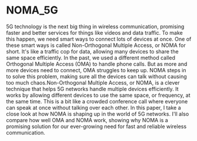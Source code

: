 # NOMA_5G

5G technology is the next big thing in wireless communication, promising faster and better services for things like videos and data traffic. To make this happen, we need smart ways to connect lots of devices at once. One of these smart ways is called Non-Orthogonal Multiple Access, or NOMA for short. It's like a traffic cop for data, allowing many devices to share the same space efficiently.
In the past, we used a different method called Orthogonal Multiple Access (OMA) to handle phone calls. But as more and more devices need to connect, OMA struggles to keep up. NOMA steps in to solve this problem, making sure all the devices can talk without causing too much chaos.Non-Orthogonal Multiple Access, or NOMA, is a clever technique that helps 5G networks handle multiple devices efficiently. It works by allowing different devices to use the same space, or frequency, at the same time. This is a bit like a crowded conference call where everyone can speak at once without talking over each other.
In this paper, I take a close look at how NOMA is shaping up in the world of 5G networks. I'll also compare how well OMA and NOMA work, showing why NOMA is a promising solution for our ever-growing need for fast and reliable wireless communication.

